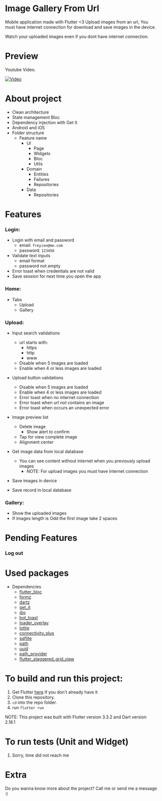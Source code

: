 # Image Gallery From Url

Mobile application made with Flutter <3
Upload images from an url, You must have internet connection for download and save images in the device.

Watch your uploaded images even if you dont have internet connection.

# Preview

Youtube Video.

[![Video](https://i.ytimg.com/vi/p9IXjdVhyis/hqdefault.jpg?sqp=-oaymwEjCNACELwBSFryq4qpAxUIARUAAAAAGAElAADIQj0AgKJDeAE=&rs=AOn4CLBhoEQ2uGgzZO6nbR9o_XuOwFHmYg)](https://www.youtube.com/watch?v=p9IXjdVhyis)



# About project
- Clean architecture
- State management Bloc
- Dependency injection with Get It
- Android and iOS
- Folder structure
    - Feature name
        - UI
            - Page
            - Widgets
            - Bloc
            - Utils
        - Domain
            - Entities
            - Failures
            - Repositories
        - Data
            - Repositories


# Features

### Login:
 - Login with email and password
    - email: `freyien@me.com`
    - password: `123456`
 - Validate text inputs
    - email format
    - password not empty
 - Error toast when credentials are not valid
 - Save session for next time you open the app

 ### Home:
 - Tabs
    - Upload
    - Gallery

 ### Upload:
 - Input search validations
    - url starts with:
        - https
        - http
        - www
    - Disable when 5 images are loaded
    - Enable when 4 or less images are loaded

- Upload button validations
    - Disable when 5 images are loaded
    - Enable when 4 or less images are loaded
    - Error toast when no internet connection
    - Error toast when url not contains an image
    - Error toast when occurs an unexpected error

- Image preview list
    - Delete image
        - Show alert to confirm
    - Tap for view complete image
    - Alignment center

- Get image data from local database
    - You can see content without internet when you previously upload images
        - NOTE: For upload images you must have internet connection
- Save images in device
- Save record in local database

### Gallery:
- Show the uploaded images
- If images length is Odd the first image take 2 spaces

# Pending Features

### Log out


# Used packages
- Dependencies
    - [flutter_bloc](https://pub.dev/packages/flutter_bloc)
    - [formz](https://pub.dev/packages/formz)
    - [dartz](https://pub.dev/packages/dartz)
    - [get_it](https://pub.dev/packages/get_it)
    - [dio](https://pub.dev/packages/dio)
    - [bot_toast](https://pub.dev/packages/bot_toast)
    - [loader_overlay](https://pub.dev/packages/loader_overlay)
    - [lottie](https://pub.dev/packages/lottie)
    - [connectivity_plus](https://pub.dev/packages/connectivity_plus)
    - [sqflite](https://pub.dev/packages/sqflite)
    - [path](https://pub.dev/packages/path)
    - [uuid](https://pub.dev/packages/uuid)
    - [path_provider](https://pub.dev/packages/path_provider)
    - [flutter_staggered_grid_view](https://pub.dev/packages/flutter_staggered_grid_view)


# To build and run this project:

1. Get Flutter [here](https://flutter.dev) if you don't already have it
2. Clone this repository.
3. `cd` into the repo folder.
4. run `flutter run`

NOTE: This project was built with Flutter version 3.3.2 and Dart version 2.18.1

# To run tests (Unit and Widget)
1. Sorry, time did not reach me


# Extra
Do you wanna know more about the project? Call me or send me a message :) 